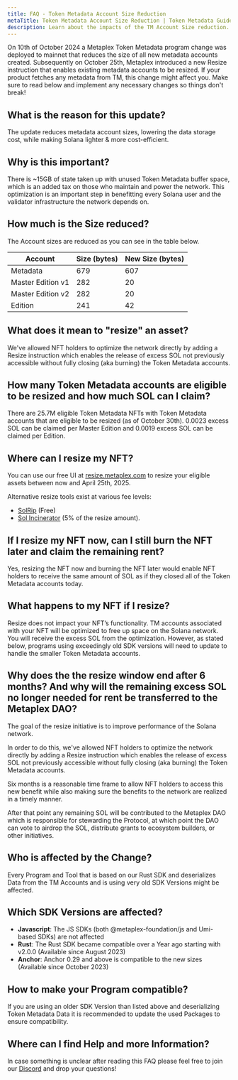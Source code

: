 ```yaml
---
title: FAQ - Token Metadata Account Size Reduction
metaTitle: Token Metadata Account Size Reduction | Token Metadata Guides
description: Learn about the impacts of the TM Account Size reduction.
---
```


On 10th of October 2024 a Metaplex Token Metadata program change was deployed to mainnet that reduces the size of all new metadata accounts created. Subsequently on October 25th, Metaplex introduced a new Resize instruction that enables existing metadata accounts to be resized. If your product fetches any metadata from TM, this change might affect you. Make sure to read below and implement any necessary changes so things don't break!

## What is the reason for this update?

The update reduces metadata account sizes, lowering the data storage cost, while making Solana lighter & more cost-efficient.

## Why is this important?

There is ~15GB of state taken up with unused Token Metadata buffer space, which is an added tax on those who maintain and power the network. This optimization is an important step in benefitting every Solana user and the validator infrastructure the network depends on.

## How much is the Size reduced?

The Account sizes are reduced as you can see in the table below.

| Account           | Size (bytes) | New Size (bytes) |
| ----------------- | ------------ | ---------------- |
| Metadata          | 679          | 607              |
| Master Edition v1 | 282          | 20               |
| Master Edition v2 | 282          | 20               |
| Edition           | 241          | 42               |

## What does it mean to "resize" an asset?

We've allowed NFT holders to optimize the network directly by adding a Resize instruction which enables the release of excess SOL not previously accessible without fully closing (aka burning) the Token Metadata accounts.

## How many Token Metadata accounts are eligible to be resized and how much SOL can I claim?

There are 25.7M eligible Token Metadata NFTs with Token Metadata accounts that are eligible to be resized (as of October 30th). 0.0023 excess SOL can be claimed per Master Edition and 0.0019 excess SOL can be claimed per Edition.

## Where can I resize my NFT?

You can use our free UI at [resize.metaplex.com](https://resize.metaplex.com) to resize your eligible assets between now and April 25th, 2025.

Alternative resize tools exist at various fee levels:

* [SolRip](https://solrip.io/) (Free)
* [Sol Incinerator](https://sol-incinerator.com/) (5% of the resize amount).

## If I resize my NFT now, can I still burn the NFT later and claim the remaining rent?

Yes, resizing the NFT now and burning the NFT later would enable NFT holders to receive the same amount of SOL as if they closed all of the Token Metadata accounts today.

## What happens to my NFT if I resize?

Resize does not impact your NFT’s functionality. TM accounts associated with your NFT will be optimized to free up space on the Solana network. You will receive the excess SOL from the optimization. However, as stated below, programs
using exceedingly old SDK versions will need to update to handle the smaller Token Metadata accounts.

## Why does the the resize window end after 6 months? And why will the remaining excess SOL no longer needed for rent be transferred to the Metaplex DAO?

The goal of the resize initiative is to improve performance of the Solana network.

In order to do this, we've allowed NFT holders to optimize the network directly by adding a Resize instruction which enables the release of excess SOL not previously accessible without fully closing (aka burning) the Token Metadata accounts.

Six months is a reasonable time frame to allow NFT holders to access this new benefit while also making sure the benefits to the network are realized in a timely manner.

After that point any remaining SOL will be contributed to the Metaplex DAO which is responsible for stewarding the Protocol, at which point the DAO can vote to airdrop the SOL, distribute grants to ecosystem builders, or other initiatives.

## Who is affected by the Change?

Every Program and Tool that is based on our Rust SDK and deserializes Data from the TM Accounts and is using very old SDK Versions might be affected.

## Which SDK Versions are affected?

* **Javascript**: The JS SDKs (both @metaplex-foundation/js and Umi-based SDKs) are not affected
* **Rust**: The Rust SDK became compatible over a Year ago starting with v2.0.0 (Available since August 2023)
* **Anchor**: Anchor 0.29 and above is compatible to the new sizes (Available since October 2023)

## How to make your Program compatible?

If you are using an older SDK Version than listed above and deserializing Token Metadata Data it is recommended to update the used Packages to ensure compatibility.

## Where can I find Help and more Information?

In case something is unclear after reading this FAQ please feel free to join our [Discord](https://discord.gg/metaplex) and drop your questions!
